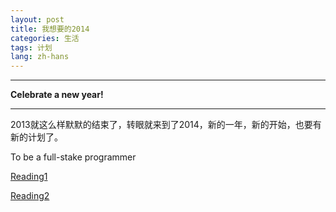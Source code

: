```yaml
---
layout: post
title: 我想要的2014
categories: 生活
tags: 计划
lang: zh-hans
---
```


***************************

**Celebrate a new year!**

***************************

2013就这么样默默的结束了，转眼就来到了2014，新的一年，新的开始，也要有新的计划了。

To be a full-stake programmer

[Reading1](http://www.zhihu.com/question/19588342)

[Reading2](http://www.douban.com/note/279134997/)
